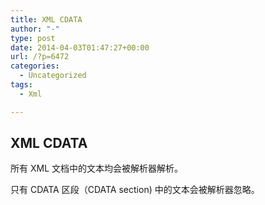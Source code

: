 ```yaml
---
title: XML CDATA
author: "-"
type: post
date: 2014-04-03T01:47:27+00:00
url: /?p=6472
categories:
  - Uncategorized
tags:
  - Xml

---
```

## XML CDATA
所有 XML 文档中的文本均会被解析器解析。

只有 CDATA 区段（CDATA section) 中的文本会被解析器忽略。